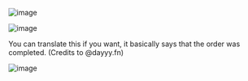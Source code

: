 ![image](https://github.com/user-attachments/assets/871eb71b-12d2-4800-a746-5f9aae08f6f8)

![image](https://github.com/user-attachments/assets/5d5f73bb-9ce0-4a6b-a1a7-e86bdab0106d)

You can translate this if you want, it basically says that the order was completed. (Credits to @dayyy.fn)

![image](https://github.com/user-attachments/assets/a17f30d4-1dcc-46c7-b964-2f868f355c7a)

